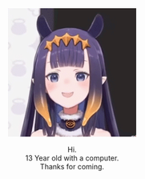 <div align="center">
  <a href="https://twitter.com/ninomaeinanis" target="_blank">
    <img src="inaears1080_4.gif">
  </a>

  Hi.
  <br>
  13 Year old with a computer.
  <br>
  Thanks for coming.
</div>

